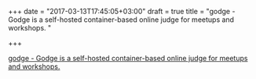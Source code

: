 +++
date = "2017-03-13T17:45:05+03:00"
draft = true
title = "godge - Godge is a self-hosted container-based online judge for meetups and workshops. "

+++

<p><a href="https://t.co/rCnDcPoi5c">godge - Godge is a self-hosted container-based online judge for meetups and workshops. </a></p>
